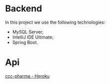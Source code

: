 # Backend

In this project we use the following technologies:

* MySQL Server;
* IntelliJ IDE Ultimate; 
* Spring Boot.

# Api

[ccc-pharma - Heroku](https://cccpharma-server02.herokuapp.com/swagger-ui.html)